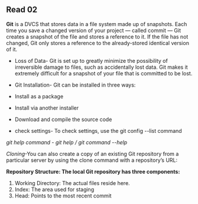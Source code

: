 ## Read 02 ##
**Git** is a DVCS that stores data in a file system made up of snapshots. Each time you save a changed version of your project — called commit — Git creates a snapshot of the file and stores a reference to it. If the file has not changed, Git only stores a reference to the already-stored identical version of it.

- Loss of Data- Git is set up to greatly minimize the possibility of irreversible damage to files, such as accidentally lost data. Git makes it extremely difficult for a snapshot of your file that is committed to be lost.

- Git Installation- Git can be installed in three ways:

- Install as a package
- Install via another installer
- Download and compile the source code
- check settings- To check settings, use the git config --list command

*git help command - git help / git command --help*

*Cloning*-You can also create a copy of an existing Git repository from a particular server by using the clone command with a repository’s URL:

**Repository Structure: The local Git repository has three components:**

1. Working Directory: The actual files reside here.
2. Index: The area used for staging
3. Head: Points to the most recent commit
